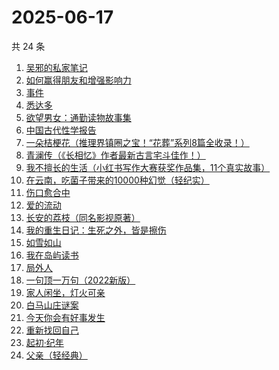 # 2025-06-17

共 24 条

<!-- BEGIN WEREAD -->
<!-- 最后更新时间 2025-06-17 09:22:00 +0800 -->
1. [吴邪的私家笔记](https://weread.qq.com/web/bookDetail/2c932320813aba08fg0129b2)
1. [如何赢得朋友和增强影响力](https://weread.qq.com/web/bookDetail/7c832490813aba03ag011438)
1. [事件](https://weread.qq.com/web/bookDetail/d1132fa0813ab9c2ag017b50)
1. [悉达多](https://weread.qq.com/web/bookDetail/dac326e0813ab9fcbg014003)
1. [欲望男女：通勤读物故事集](https://weread.qq.com/web/bookDetail/2d832460813ab9fe2g01637a)
1. [中国古代性学报告](https://weread.qq.com/web/bookDetail/c0c32f00813ab81a6g01138c)
1. [一朵桔梗花（推理界镇圈之宝！“花葬”系列8篇全收录！）](https://weread.qq.com/web/bookDetail/78a32ba0813aba065g0179fc)
1. [青澜传（《长相忆》作者最新古言宅斗佳作！）](https://weread.qq.com/web/bookDetail/b9c32090813ab9ff1g01965a)
1. [我不擅长的生活（小红书写作大赛获奖作品集，11个真实故事）](https://weread.qq.com/web/bookDetail/7ed32240813aba03ag013218)
1. [在云南，吃菌子带来的10000种幻觉（轻纪实）](https://weread.qq.com/web/bookDetail/49932c40813aba043g015e1e)
1. [伤口愈合中](https://weread.qq.com/web/bookDetail/cc832000813aba03ag012e8d)
1. [爱的流动](https://weread.qq.com/web/bookDetail/ac532c10813aba023g01404d)
1. [长安的荔枝（同名影视原著）](https://weread.qq.com/web/bookDetail/cc932860813ab67c2g014597)
1. [我的重生日记：生死之外，皆是擦伤](https://weread.qq.com/web/bookDetail/d7432640813ab9560g013cc5)
1. [如雪如山](https://weread.qq.com/web/bookDetail/b6232ea0729dc73eb62a3c2)
1. [我在岛屿读书](https://weread.qq.com/web/bookDetail/e5632100813ab8ea2g01327c)
1. [局外人](https://weread.qq.com/web/bookDetail/1e8327a0813ab9f50g010600)
1. [一句顶一万句（2022新版）](https://weread.qq.com/web/bookDetail/3de32670813ab703eg013597)
1. [家人闲坐，灯火可亲](https://weread.qq.com/web/bookDetail/10c320a071db56db10cbf8c)
1. [白马山庄谜案](https://weread.qq.com/web/bookDetail/3a0320d0813aba02ag010914)
1. [今天你会有好事发生](https://weread.qq.com/web/bookDetail/804321f0813ab9fe2g010f74)
1. [重新找回自己](https://weread.qq.com/web/bookDetail/82832e40813ab8796g010006)
1. [起初·纪年](https://weread.qq.com/web/bookDetail/dd6324f0813ab9f97g019a24)
1. [父亲（轻经典）](https://weread.qq.com/web/bookDetail/db032050813ab9be6g0176cb)
<!-- END WEREAD -->